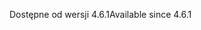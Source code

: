<span data-ttu-id="d37cf-101">Dostępne od wersji 4.6.1</span><span class="sxs-lookup"><span data-stu-id="d37cf-101">Available since 4.6.1</span></span>